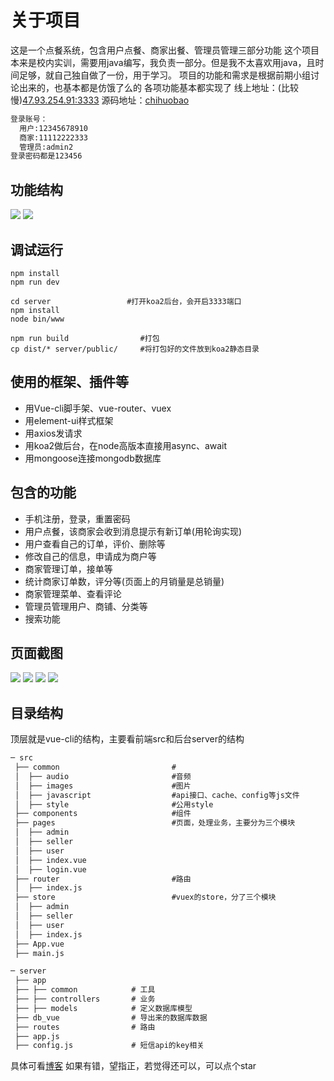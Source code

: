 # 关于项目

这是一个点餐系统，包含用户点餐、商家出餐、管理员管理三部分功能
这个项目本来是校内实训，需要用java编写，我负责一部分。但是我不太喜欢用java，且时间足够，就自己独自做了一份，用于学习。
项目的功能和需求是根据前期小组讨论出来的，也基本都是仿饿了么的
各项功能基本都实现了
线上地址：(比较慢)[47.93.254.91:3333](http://47.93.254.91:3333)
源码地址：[chihuobao](https://github.com/ooooevan/chihuobao)

```md
登录账号：
  用户:12345678910
  商家:11112222333
  管理员:admin2
登录密码都是123456
```

## 功能结构

![](https://ooooevan.github.io/2017/12/14/vue-koa2-mongodb%E7%82%B9%E9%A4%90%E7%B3%BB%E7%BB%9F%E6%80%BB%E7%BB%93/gongneng.png)
![](https://ooooevan.github.io/2017/12/14/vue-koa2-mongodb%E7%82%B9%E9%A4%90%E7%B3%BB%E7%BB%9F%E6%80%BB%E7%BB%93/0cengsheji.png)

## 调试运行

```node
npm install
npm run dev

cd server                 #打开koa2后台，会开启3333端口
npm install
node bin/www
```

```node
npm run build                #打包
cp dist/* server/public/     #将打包好的文件放到koa2静态目录
```

## 使用的框架、插件等

* 用Vue-cli脚手架、vue-router、vuex
* 用element-ui样式框架
* 用axios发请求
* 用koa2做后台，在node高版本直接用async、await
* 用mongoose连接mongodb数据库

## 包含的功能

* 手机注册，登录，重置密码
* 用户点餐，该商家会收到消息提示有新订单(用轮询实现)
* 用户查看自己的订单，评价、删除等
* 修改自己的信息，申请成为商户等
* 商家管理订单，接单等
* 统计商家订单数，评分等(页面上的月销量是总销量)
* 商家管理菜单、查看评论
* 管理员管理用户、商铺、分类等
* 搜索功能

## 页面截图

 ![](https://ooooevan.github.io/2017/12/14/vue-koa2-mongodb%E7%82%B9%E9%A4%90%E7%B3%BB%E7%BB%9F%E6%80%BB%E7%BB%93/place.png)
 ![](https://ooooevan.github.io/2017/12/14/vue-koa2-mongodb%E7%82%B9%E9%A4%90%E7%B3%BB%E7%BB%9F%E6%80%BB%E7%BB%93/order.png)
 ![](https://ooooevan.github.io/2017/12/14/vue-koa2-mongodb%E7%82%B9%E9%A4%90%E7%B3%BB%E7%BB%9F%E6%80%BB%E7%BB%93/seller.png)
 ![](https://ooooevan.github.io/2017/12/14/vue-koa2-mongodb%E7%82%B9%E9%A4%90%E7%B3%BB%E7%BB%9F%E6%80%BB%E7%BB%93/admin.png)

## 目录结构

顶层就是vue-cli的结构，主要看前端src和后台server的结构

``` md
─ src
 ├── common                         #
 │  ├── audio                       #音频
 │  ├── images                      #图片
 │  ├── javascript                  #api接口、cache、config等js文件
 │  ├── style                       #公用style
 ├── components                     #组件
 ├── pages                          #页面，处理业务，主要分为三个模块
 │  ├── admin
 │  ├── seller
 │  ├── user
 │  ├── index.vue
 │  ├── login.vue
 ├── router                         #路由
 │  ├── index.js
 ├── store                          #vuex的store，分了三个模块
 │  ├── admin
 │  ├── seller
 │  ├── user
 │  ├── index.js
 ├── App.vue
 ├── main.js
```

```md
─ server
 ├── app
 ├── ├── common            # 工具
 ├── ├── controllers       # 业务
 ├── ├── models            # 定义数据库模型
 ├── db_vue                # 导出来的数据库数据
 ├── routes                # 路由
 ├── app.js
 ├── config.js             # 短信api的key相关

```

具体可看[博客](https://ooooevan.github.io/2017/12/14/vue-koa2-mongodb%E7%82%B9%E9%A4%90%E7%B3%BB%E7%BB%9F%E6%80%BB%E7%BB%93/)
如果有错，望指正，若觉得还可以，可以点个star
